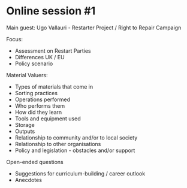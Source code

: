 # Online session #1

Main guest: Ugo Vallauri - Restarter Project / Right to Repair Campaign

Focus:

- Assessment on Restart Parties
- Differences UK / EU
- Policy scenario

Material Valuers:

- Types of materials that come in
- Sorting practices
- Operations performed
- Who performs them
- How did they learn
- Tools and equipment used
- Storage
- Outputs
- Relationship to community and/or to local society
- Relationship to other organisations
- Policy and legislation - obstacles and/or support

Open-ended questions

- Suggestions for curriculum-building / career outlook
- Anecdotes